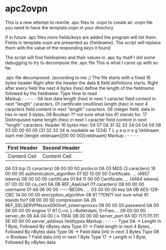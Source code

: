 # apc2ovpn

This is a new attempt to rewrite .apc files to .ovpn
to create an .ovpn file you need to have the template.ovpn in your directory

If in future .apc files more fields/keys are added the program will list them.
Fields in template.ovpn are presented as {fieldname}.
The script will replace them with the value of the responding keys it found. 


The script will find fieldnames and their values in .apc by itself
I did some debugging to try to decompose the .apc file
This is what I came up with so far.

.apc file decomposed. (according to me ;) 
The file starts with a fixed 16 bytes header
Right after the header the data & field definitions starts.
Right after every field the next 4 bytes (hex) define the length of the fieldname followed by the fieldname.
Type  How to read  
Markup :  - - - -
0A     text data length (hex) in next 1 caracter field content in next "length" caracters.
01   certificate (multiline) length (hex) in next 4 caracters field content in next "length" caracters.
06   integer field. data in hex in next 3 bytes.
08   Boolean ?? not sure what hex 81 stands for.
17   Distinquised name length (hex) in next 1 caracter field content in next "length" caracters.
Header 16 bytes Hex:
04 07 04 31 32 33 34 04 04 04 08 03 0D 00 00 00    (31 32 33 34 is readable as 1234)
T  L
y  e
p  n
e  g                    Veldnaam start met [lengte veldnaam][00 00 00][veldnaam]
Markup :  - - - -

First Header  | Second Header
------------- | -------------
Content Cell  | Content Cell

0A 03 tcp             (3 caracters)    08 00 00 00 protocol
0A 03 MD5             (3 caracters)    18 00 00 00 authentication_algorithm 
01 5D 13 00 00 Certificate: ...    (4957 tekens)  0B 00 00 00  certificate
01 84 11 00 00 Certificate:....    (4484 tekens)  07 00 00 00 ca_cert
0A 0B REF_AaaUse1         (11 caracters)   08 00 00 00 username
01 A8 06 00 00 -----BEGIN..     ...      03 00 00 00 key
0A 0B AES-128-CBC              14 00 00 00 encryption_algorithm
08 81 ??ON?? not sure what 81 stands for?         0B 00 00 00 compression
0A 26 REF_SSLSERVPNxxxx0000ref_sslservpnxxxx   08 00 00 00 password
0A 00                   06 00 00 00 engine
17 61 C=nl, L=Rotterdam, O=Fam....        09 00 00 00 server_dn
06 AA 04 00 (-> 1194)             0B 00 00 00 server_port
0A 0D 11.11.111.111              0E 00 00 00 server_address
Veldtypes
Markup :  - - - -
Type 0A -> Length in 1 Byte, Followed By nBytes data
Type 01 -> Field length in next 4 Bytes, Followed By nBytes data
Type 06 -> Field data (int) in next 3 Bytes
Type 08 -> Boolean ? Field data (int) in next 1 Byte
Type 17 ->  Length in 1 Byte, Followed By nBytes data


